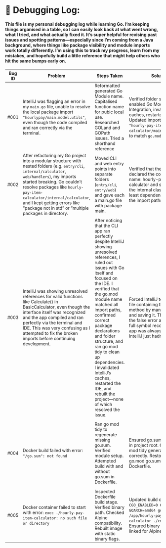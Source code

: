 # 🐞 Debugging Log:

#### This file is my personal debugging log while learning Go. I’m keeping things organised in a table, so I can easily look back at what went wrong, what I tried, and what actually fixed it. It’s super helpful for revising past issues and spotting patterns—especially since I’m coming from a Java background, where things like package visibility and module imports work totally differently. I’m using this to track my progress, learn from my mistakes, and hopefully build a little reference that might help others who hit the same bumps early on.

| Bug ID | Problem                                                                                                                                                                                                                                                                                                                                          | Steps Taken                                                                                                                                                                                                                                                                                                                                                                                                                                       | Solution                                                                                                                                                                                                                                | Lessons Learnt                                                                                                                                                                  | Evidence                                    |
|--------|--------------------------------------------------------------------------------------------------------------------------------------------------------------------------------------------------------------------------------------------------------------------------------------------------------------------------------------------------|---------------------------------------------------------------------------------------------------------------------------------------------------------------------------------------------------------------------------------------------------------------------------------------------------------------------------------------------------------------------------------------------------------------------------------------------------|-----------------------------------------------------------------------------------------------------------------------------------------------------------------------------------------------------------------------------------------|---------------------------------------------------------------------------------------------------------------------------------------------------------------------------------|---------------------------------------------|
| #001   | IntelliJ was flagging an error in my `main.go` file, unable to resolve the local package import `"hourlypay/main.model.utils"`, even though the code compiled and ran correctly via the terminal.                                                                                                                                                | Reformatted generated Go Module name. Capitalised function name for pubic local use. Researched GOLand and GOPath issues. Tried a shorthand reference                                                                                                                                                                                                                                                                                             | Verified folder structure, enabled Go Modules Integration, invalidated caches, restarted IDE. Updated import path to `"hourly-pay-item-calculator/main.model.utils"` to match `go.mod` module name                                      | Go import paths must match the module name in `go.mod`; IDEs need proper module integration settings                                                                            | <img src="assets/debug1.png" width="4500"/> |
| #002   | After refactoring my Go project into a modular structure with nested folders (e.g. `entry/cli`, `internal/calculator`, `web/handlers`), my imports started breaking. Go couldn’t resolve packages like `hourly-pay-item-calculator/internal/calculator`, and I kept getting errors like “package not in std” or “multiple packages in directory. | Moved CLI and web entry points into separate folders (`entry/cli`, `entry/web`) and gave each a main.go file with package main.                                                                                                                                                                                                                                                                                                                   | Verified that the go.mod file declared the correct module name: hourly-pay-item-calculator and starting from the internal class with the least dependencies I updated the import paths                                                  | Go imports are tightly coupled to the module name in go.mod and the relative position of the file —they’re not relative like in Java.                                           |                                             |
| #003   | IntelliJ was showing unresolved references for valid functions like Calculate() in BasicCalculator, even though the interface itself was recognized and the app compiled and ran perfectly via the terminal and IDE. This was very confusing as I attempted to fix the broken imports before continuing development.                             | After noticing that the CLI app ran perfectly despite IntelliJ showing unresolved references, I ruled out issues with Go itself and focused on the IDE. I verified that the go.mod module name matched all import paths, confirmed correct package declarations and folder structure, and ran go mod tidy to clean up dependencies. I invalidated IntelliJ’s caches, restarted the IDE, and rebuilt the project—none of which resolved the issue. | Forced IntelliJ to reindex the file containing the Calculate() method by manually editing and saving it. This resolved the false error and restored full symbol recognition. The app was always working—IntelliJ just hadn’t caught up. | Manual edits to a file can trigger reindexing and resolve lingering symbol resolution bugs. Trust the terminal and Go’s compiler over the IDE when things don’t add up visually | <img src="assets/debug3.png" width="4500"/> |
| #004   | Docker build failed with error: `"/go.sum": not found`                                                                                                                                                                                                                                                                                           | Ran go mod tidy to regenerate missing go.sum. Verified module setup. Attempted build with and without go.sum in Dockerfile.                                                                                                                                                                                                                                                                                                                       | Ensured go.sum was present in project root. Confirmed go mod tidy generated it correctly. Restored COPY go.mod go.sum ./ in Dockerfile.                                                                                                 | go.sum is essential for dependency integrity. Docker build context must include all referenced files. Go may not generate go.sum unless dependencies exist.                     |                                             |
| #005   | Docker container failed to start with error: `exec ./hourly-pay-item-calculator: no such file or directory`                                                                                                                                                                                                                                      | Inspected Dockerfile build stage. Verified binary path. Checked Alpine compatibility. Rebuilt image with static binary flags.                                                                                                                                                                                                                                                                                                                     | Updated build command to `CGO_ENABLED=0 GOOS=linux GOARCH=amd64 go build -o /app/hourly-pay-item-calculator ./cmd/web.` Ensured binary was statically linked for Alpine.                                                                | Go binaries must be statically compiled for Alpine. CGO must be disabled to avoid missing runtime dependencies.                                                                 |                                             |
